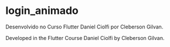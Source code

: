 # login_animado

Desenvolvido no Curso Flutter Daniel Ciolfi por Cleberson Gilvan.

Developed in the Flutter Course Daniel Ciolfi by Cleberson Gilvan.
